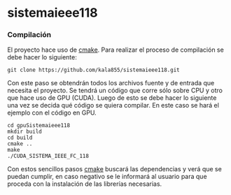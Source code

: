 # sistemaieee118

### Compilación
El proyecto hace uso de [cmake](http://www.cmake.org/). Para realizar el proceso de compilación se debe hacer lo siguiente:

    git clone https://github.com/kala855/sistemaieee118.git

Con este paso se obtendrán todos los archivos fuente y de entrada que necesita el proyecto. Se tendrá un código que corre sólo sobre CPU y otro que hace uso de GPU (CUDA). Luego de esto se debe hacer lo siguiente una vez se decida qué código se quiera compilar. En este caso se hará el ejemplo con el código en GPU.

    cd gpuSistemaieee118
    mkdir build
    cd build
    cmake ..
    make
    ./CUDA_SISTEMA_IEEE_FC_118

Con estos sencillos pasos [cmake](http://www.cmake.org/) buscará las dependencias y verá que se puedan cumplir, en caso negativo se le informará al usuario para que proceda con la instalación de las librerías necesarias.

